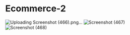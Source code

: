 # Ecommerce-2
![Uploading Screenshot (466).png…]()
![Screenshot (467)](https://github.com/2115425Amar/AccountManagement/assets/113373133/09cfc89d-f9f3-45c6-ab63-9a8930940f95)
![Screenshot (468)](https://github.com/2115425Amar/AccountManagement/assets/113373133/c09a6115-6a0a-4f35-99ad-a4c00eda36e1)
